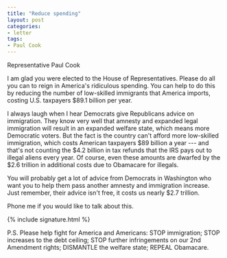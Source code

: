 ```yaml
---
title: "Reduce spending"
layout: post
categories:
- letter
tags:
- Paul Cook
---
```


Representative Paul Cook

I am glad you were elected to the House of Representatives. Please do all you can to reign in America's ridiculous spending. You can help to do this by reducing the number of low-skilled immigrants that America imports, costing U.S. taxpayers $89.1 billion per year.

I always laugh when I hear Democrats give Republicans advice on immigration. They know very well that amnesty and expanded legal immigration will result in an expanded welfare state, which means more Democratic voters. But the fact is the country can't afford more low-skilled immigration, which costs American taxpayers $89 billion a year --- and that's not counting the $4.2 billion in tax refunds that the IRS pays out to illegal aliens every year. Of course, even these amounts are dwarfed by the $2.6 trillion in additional costs due to Obamacare for illegals.

You will probably get a lot of advice from Democrats in Washington who want you to help them pass another amnesty and immigration increase. Just remember, their advice isn't free, it costs us nearly $2.7 trillion.

Phone me if you would like to talk about this.

{% include signature.html %}

P.S. Please help fight for America and Americans: STOP immigration; STOP increases to the debt ceiling; STOP further infringements on our 2nd Amendment rights; DISMANTLE the welfare state; REPEAL Obamacare.